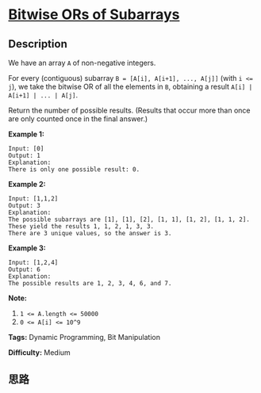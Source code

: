 # [Bitwise ORs of Subarrays][title]

## Description

We have an array `A` of non-negative integers.

For every (contiguous) subarray `B = [A[i], A[i+1], ..., A[j]]` (with `i <=
j`), we take the bitwise OR of all the elements in `B`, obtaining a result
`A[i] | A[i+1] | ... | A[j]`.

Return the number of possible results.  (Results that occur more than once are
only counted once in the final answer.)



**Example 1:**
            Input: [0]    Output: 1    Explanation:    There is only one possible result: 0.    

**Example 2:**
            Input: [1,1,2]    Output: 3    Explanation:    The possible subarrays are [1], [1], [2], [1, 1], [1, 2], [1, 1, 2].    These yield the results 1, 1, 2, 1, 3, 3.    There are 3 unique values, so the answer is 3.    

**Example 3:**
            Input: [1,2,4]    Output: 6    Explanation:    The possible results are 1, 2, 3, 4, 6, and 7.    



**Note:**

  1. `1 <= A.length <= 50000`
  2. `0 <= A[i] <= 10^9`


**Tags:** Dynamic Programming, Bit Manipulation

**Difficulty:** Medium

## 思路

[title]: https://leetcode.com/problems/bitwise-ors-of-subarrays
